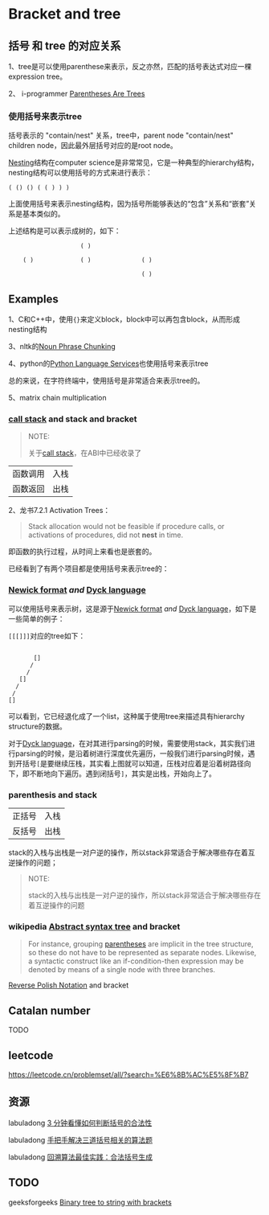 # Bracket and tree



## 括号 和 tree 的对应关系

1、tree是可以使用parenthese来表示，反之亦然，匹配的括号表达式对应一棵expression tree。

2、 i-programmer [Parentheses Are Trees](https://www.i-programmer.info/programming/theory/3458-brackets-are-trees.html) 

### 使用括号来表示tree

括号表示的 "contain/nest" 关系，tree中，parent node "contain/nest" children node，因此最外层括号对应的是root node。

[Nesting](https://en.wikipedia.org/wiki/Nesting_(computing))结构在computer science是非常常见，它是一种典型的hierarchy结构，nesting结构可以使用括号的方式来进行表示：

```
( () () ( ( ) ) )
```

上面使用括号来表示nesting结构，因为括号所能够表达的“包含”关系和“嵌套”关系是基本类似的。

上述结构是可以表示成树的，如下：

```
					( )
	
    ( )				( )				 ( )
    								
    								 ( )
```

## Examples

1、C和C++中，使用`{}`来定义block，block中可以再包含block，从而形成nesting结构



3、nltk的[Noun Phrase Chunking](http://www.nltk.org/book/ch07.html)

4、python的[Python Language Services](https://docs.python.org/3/library/language.html)也使用括号来表示tree

总的来说，在字符终端中，使用括号是非常适合来表示tree的。

5、matrix chain multiplication



### [call stack](https://en.wikipedia.org/wiki/Call_stack) and stack and bracket

> NOTE:
>
> 关于[call stack](https://en.wikipedia.org/wiki/Call_stack)，在ABI中已经收录了

|          |      |
| -------- | ---- |
| 函数调用 | 入栈 |
| 函数返回 | 出栈 |



2、龙书7.2.1 Activation Trees：

> Stack allocation would not be feasible if procedure calls, or activations of procedures, did not **nest** in time. 

即函数的执行过程，从时间上来看也是嵌套的。

已经看到了有两个项目都是使用括号来表示tree的：





### [Newick format](https://en.wikipedia.org/wiki/Newick_format) *and* [Dyck language](https://en.wikipedia.org/wiki/Dyck_language)

可以使用括号来表示树，这是源于[Newick format](https://en.wikipedia.org/wiki/Newick_format) *and* [Dyck language](https://en.wikipedia.org/wiki/Dyck_language)，如下是一些简单的例子：

`[[[]]]`对应的tree如下：

```
   
       []
      /
     /
   []
  /
 /
[]
```



可以看到，它已经退化成了一个list，这种属于使用tree来描述具有hierarchy structure的数据。

对于[Dyck language](https://en.wikipedia.org/wiki/Dyck_language)，在对其进行parsing的时候，需要使用stack，其实我们进行parsing的时候，是沿着树进行深度优先遍历，一般我们进行parsing时候，遇到开括号`[`是要继续压栈，其实看上图就可以知道，压栈对应着是沿着树路径向下，即不断地向下遍历。遇到闭括号`]`，其实是出栈，开始向上了。



### parenthesis and stack

|        |      |
| ------ | ---- |
| 正括号 | 入栈 |
| 反括号 | 出栈 |

stack的入栈与出栈是一对户逆的操作，所以stack非常适合于解决哪些存在着互逆操作的问题；

> NOTE:
>
> stack的入栈与出栈是一对户逆的操作，所以stack非常适合于解决哪些存在着互逆操作的问题



### wikipedia [Abstract syntax tree](https://en.wikipedia.org/wiki/Abstract_syntax_tree) and bracket

> For instance, grouping [parentheses](https://en.wikipedia.org/wiki/Bracket#Parentheses) are implicit in the tree structure, so these do not have to be represented as separate nodes. Likewise, a syntactic construct like an if-condition-then expression may be denoted by means of a single node with three branches.

[Reverse Polish Notation](https://en.wikipedia.org/wiki/Reverse_Polish_notation) and bracket



## Catalan number

TODO



## leetcode

https://leetcode.cn/problemset/all/?search=%E6%8B%AC%E5%8F%B7

## 资源

labuladong [3 分钟看懂如何判断括号的合法性](https://mp.weixin.qq.com/s/o2MjTSIC4FkPscF5MnLXMQ)

labuladong [手把手解决三道括号相关的算法题](https://mp.weixin.qq.com/s?__biz=MzAxODQxMDM0Mw==&mid=2247487246&idx=1&sn=4a514020ce9dc8777e2d1d503188b62b&scene=21#wechat_redirect)

labuladong [回溯算法最佳实践：合法括号生成](https://mp.weixin.qq.com/s/XVnoX-lBzColVvVXNkGc5g)



## TODO

geeksforgeeks [Binary tree to string with brackets](https://www.geeksforgeeks.org/binary-tree-string-brackets/)







